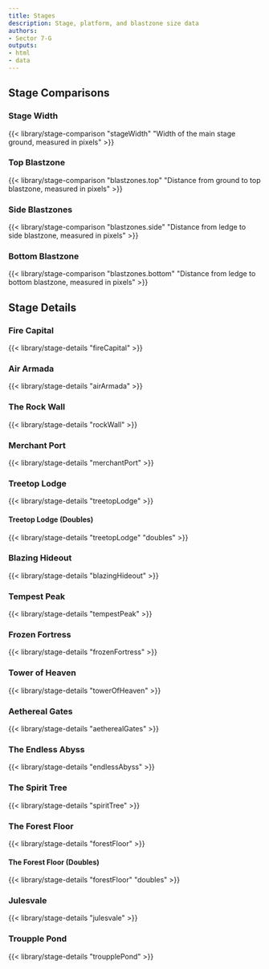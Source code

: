 ```yaml
---
title: Stages
description: Stage, platform, and blastzone size data
authors:
- Sector 7-G
outputs:
- html
- data
---
```


## Stage Comparisons
### Stage Width
{{< library/stage-comparison "stageWidth" "Width of the main stage ground, measured in pixels" >}}
### Top Blastzone
{{< library/stage-comparison "blastzones.top" "Distance from ground to top blastzone, measured in pixels" >}}
### Side Blastzones
{{< library/stage-comparison "blastzones.side" "Distance from ledge to side blastzone, measured in pixels" >}}
### Bottom Blastzone
{{< library/stage-comparison "blastzones.bottom" "Distance from ledge to bottom blastzone, measured in pixels" >}}

## Stage Details
### Fire Capital
{{< library/stage-details "fireCapital" >}}
### Air Armada
{{< library/stage-details "airArmada" >}}
### The Rock Wall
{{< library/stage-details "rockWall" >}}
### Merchant Port
{{< library/stage-details "merchantPort" >}}
### Treetop Lodge
{{< library/stage-details "treetopLodge" >}}
#### Treetop Lodge (Doubles)
{{< library/stage-details "treetopLodge" "doubles" >}}
### Blazing Hideout
{{< library/stage-details "blazingHideout" >}}
### Tempest Peak
{{< library/stage-details "tempestPeak" >}}
### Frozen Fortress
{{< library/stage-details "frozenFortress" >}}
### Tower of Heaven
{{< library/stage-details "towerOfHeaven" >}}
### Aethereal Gates
{{< library/stage-details "aetherealGates" >}}
### The Endless Abyss
{{< library/stage-details "endlessAbyss" >}}
### The Spirit Tree
{{< library/stage-details "spiritTree" >}}
### The Forest Floor
{{< library/stage-details "forestFloor" >}}
#### The Forest Floor (Doubles)
{{< library/stage-details "forestFloor" "doubles" >}}
### Julesvale
{{< library/stage-details "julesvale" >}}
### Troupple Pond
{{< library/stage-details "troupplePond" >}}
